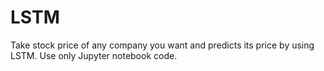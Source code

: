 # LSTM
Take stock price of any company you want and predicts its price by using LSTM. Use only Jupyter notebook code.
